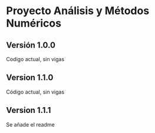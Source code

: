 # Proyecto Análisis y Métodos Numéricos

## Versión 1.0.0
Codigo actual, sin vigas

## Version 1.1.0
Código actual, sin vigas

## Version 1.1.1
Se añade el readme
